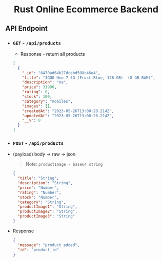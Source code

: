 <h1 align="center">
    Rust Online Ecommerce Backend
</h1>

## API Endpoint

- ### `GET` - `/api/products`

  - Response - return all products

  ```json
  [
    {
      "_id": "6470ad64b27dcebd508c46e4",
      "title": "IQOO Neo 7 5G (Frost Blue, 128 GB)  (8 GB RAM)",
      "description": "na",
      "price": 31990,
      "rating": 0,
      "stock": 100,
      "category": "mobiles",
      "images": [],
      "createdAt": "2023-05-26T13:00:20.214Z",
      "updatedAt": "2023-05-26T13:00:20.214Z",
      "__v": 0
    }
  ]
  ```

- ### `POST` - `/api/products`
- (payload) body -> raw -> json

  > Note: `productImage - base64 string`

  ```json
  {
    "title": "String",
    "description": "String",
    "price": "Number",
    "rating": "Number",
    "stock": "Number",
    "category": "String",
    "productImage1": "String",
    "productImage2": "String",
    "productImage3": "String"
  }
  ```

- Response
  ```json
  {
    "message": "product added",
    "id": "product_id"
  }
  ```
